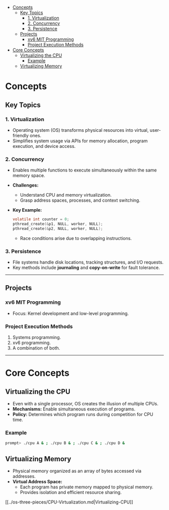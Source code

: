 <!--toc:start-->
- [Concepts](#concepts)
  - [Key Topics](#key-topics)
    - [1. Virtualization](#1-virtualization)
    - [2. Concurrency](#2-concurrency)
    - [3. Persistence](#3-persistence)
  - [Projects](#projects)
    - [xv6 MIT Programming](#xv6-mit-programming)
    - [Project Execution Methods](#project-execution-methods)
- [Core Concepts](#core-concepts)
  - [Virtualizing the CPU](#virtualizing-the-cpu)
    - [Example](#example)
  - [Virtualizing Memory](#virtualizing-memory)
<!--toc:end-->

# Concepts

## Key Topics

### 1. Virtualization

- Operating system (OS) transforms physical resources into virtual, user-friendly ones.
- Simplifies system usage via APIs for memory allocation, program execution, and device access.

### 2. Concurrency

- Enables multiple functions to execute simultaneously within the same memory space.
- **Challenges:**
  - Understand CPU and memory virtualization.
  - Grasp address spaces, processes, and context switching.
- **Key Example:**

  ```c
  volatile int counter = 0;
  pthread_create(&p1, NULL, worker, NULL);
  pthread_create(&p2, NULL, worker, NULL);
  ```

  - Race conditions arise due to overlapping instructions.

### 3. Persistence

- File systems handle disk locations, tracking structures, and I/O requests.
- Key methods include **journaling** and **copy-on-write** for fault tolerance.

---

## Projects

### xv6 MIT Programming

- Focus: Kernel development and low-level programming.

### Project Execution Methods

1. Systems programming.
2. xv6 programming.
3. A combination of both.

---

# Core Concepts

## Virtualizing the CPU

- Even with a single processor, OS creates the illusion of multiple CPUs.
- **Mechanisms:** Enable simultaneous execution of programs.
- **Policy:** Determines which program runs during competition for CPU time.

### Example

```bash
prompt> ./cpu A & ; ./cpu B & ; ./cpu C & ; ./cpu D &
```

## Virtualizing Memory

- Physical memory organized as an array of bytes accessed via addresses.
- **Virtual Address Space:**
  - Each program has private memory mapped to physical memory.
  - Provides isolation and efficient resource sharing.

[[../os-three-pieces/CPU-Virtualization.md|Virtualizing-CPU]]

